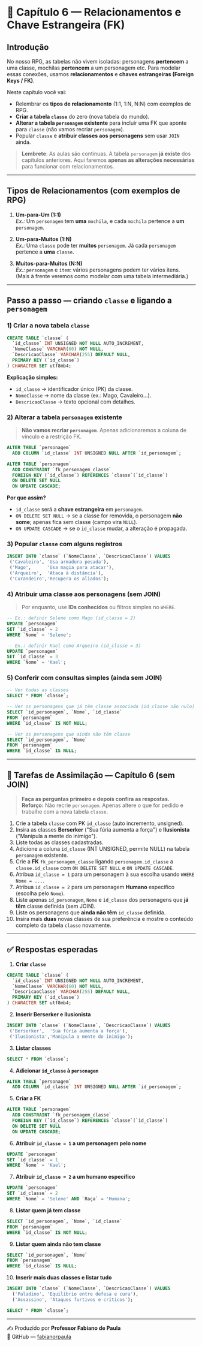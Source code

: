 # 📖 Capítulo 6 — Relacionamentos e Chave Estrangeira (FK)

## Introdução
No nosso RPG, as tabelas não vivem isoladas: personagens **pertencem** a uma classe, mochilas **pertencem** a um personagem etc. Para modelar essas conexões, usamos **relacionamentos** e **chaves estrangeiras (Foreign Keys / FK)**.

Neste capítulo você vai:
- Relembrar os **tipos de relacionamento** (1:1, 1:N, N:N) com exemplos de RPG.
- **Criar a tabela `classe`** do zero (nova tabela do mundo).
- **Alterar a tabela `personagem` existente** para incluir uma FK que aponte para `classe` (não vamos recriar `personagem`).
- Popular `classe` e **atribuir classes aos personagens** sem usar `JOIN` ainda.

> **Lembrete**: As aulas são contínuas. A tabela `personagem` **já existe** dos capítulos anteriores. Aqui faremos **apenas as alterações necessárias** para funcionar com relacionamentos.

---

## Tipos de Relacionamentos (com exemplos de RPG)

1) **Um-para-Um (1:1)**  
   *Ex.:* Um `personagem` tem **uma** `mochila`, e cada `mochila` pertence a **um** `personagem`.

2) **Um-para-Muitos (1:N)**  
   *Ex.:* Uma `classe` pode ter **muitos** `personagem`.
   Já cada `personagem` pertence a **uma** `classe`.

3) **Muitos-para-Muitos (N:N)**  
   *Ex.:* `personagem` e `item`: vários personagens podem ter vários itens.  
   (Mais à frente veremos como modelar com uma tabela intermediária.)

---

## Passo a passo — criando `classe` e ligando a `personagem`

### 1) Criar a nova tabela `classe`
```sql
CREATE TABLE `classe` (
  `id_classe` INT UNSIGNED NOT NULL AUTO_INCREMENT,
  `NomeClasse` VARCHAR(60) NOT NULL,
  `DescricaoClasse` VARCHAR(255) DEFAULT NULL,
  PRIMARY KEY (`id_classe`)
) CHARACTER SET utf8mb4;
```
**Explicação simples:**
- `id_classe` → identificador único (PK) da classe.
- `NomeClasse` → nome da classe (ex.: Mago, Cavaleiro...).
- `DescricaoClasse` → texto opcional com detalhes.

### 2) Alterar a tabela `personagem` existente
> **Não vamos recriar `personagem`**. Apenas adicionaremos a coluna de vínculo e a restrição FK.
```sql
ALTER TABLE `personagem`
  ADD COLUMN `id_classe` INT UNSIGNED NULL AFTER `id_personagem`;

ALTER TABLE `personagem`
  ADD CONSTRAINT `fk_personagem_classe`
  FOREIGN KEY (`id_classe`) REFERENCES `classe`(`id_classe`)
  ON DELETE SET NULL
  ON UPDATE CASCADE;
```
**Por que assim?**
- `id_classe` será a **chave estrangeira** em `personagem`.
- `ON DELETE SET NULL` → se a classe for removida, o personagem **não some**; apenas fica sem classe (campo vira `NULL`).
- `ON UPDATE CASCADE` → se o `id_classe` mudar, a alteração é propagada.

### 3) Popular `classe` com alguns registros
```sql
INSERT INTO `classe` (`NomeClasse`, `DescricaoClasse`) VALUES
 ('Cavaleiro', 'Usa armadura pesada'),
 ('Mago',      'Usa magia para atacar'),
 ('Arqueiro',  'Ataca à distância'),
 ('Curandeiro','Recupera os aliados');
```

### 4) Atribuir uma classe aos personagens (sem JOIN)
> Por enquanto, use **IDs conhecidos** ou filtros simples no `WHERE`.
```sql
-- Ex.: definir Selene como Mago (id_classe = 2)
UPDATE `personagem`
SET `id_classe` = 2
WHERE `Nome` = 'Selene';

-- Ex.: definir Kael como Arqueiro (id_classe = 3)
UPDATE `personagem`
SET `id_classe` = 3
WHERE `Nome` = 'Kael';
```

### 5) Conferir com consultas simples (ainda sem JOIN)
```sql
-- Ver todas as classes
SELECT * FROM `classe`;

-- Ver os personagens que já têm classe associada (id_classe não nulo)
SELECT `id_personagem`, `Nome`, `id_classe`
FROM `personagem`
WHERE `id_classe` IS NOT NULL;

-- Ver os personagens que ainda não têm classe
SELECT `id_personagem`, `Nome`
FROM `personagem`
WHERE `id_classe` IS NULL;
```

---

## 📝 Tarefas de Assimilação — Capítulo 6 (sem JOIN)
> **Faça as perguntas primeiro e depois confira as respostas.**  
> **Reforço:** Não recrie `personagem`. Apenas altere o que for pedido e trabalhe com a nova tabela `classe`.

1. Crie a tabela `classe` com PK `id_classe` (auto incremento, unsigned).
2. Insira as classes **Berserker** ("Sua fúria aumenta a força") e **Ilusionista** ("Manipula a mente do inimigo").
3. Liste todas as classes cadastradas.
4. Adicione a coluna `id_classe` (INT UNSIGNED, permite NULL) na tabela `personagem` existente.
5. Crie a **FK** `fk_personagem_classe` ligando `personagem.id_classe` a `classe.id_classe` com `ON DELETE SET NULL` e `ON UPDATE CASCADE`.
6. Atribua `id_classe = 1` para um personagem à sua escolha usando `WHERE Nome = ...`.
7. Atribua `id_classe = 2` para um personagem **Humano** específico (escolha pelo `Nome`).
8. Liste apenas `id_personagem`, `Nome` e `id_classe` dos personagens que **já têm** classe definida (sem JOIN).
9. Liste os personagens que **ainda não têm** `id_classe` definida.
10. Insira mais **duas** novas classes de sua preferência e mostre o conteúdo completo da tabela `classe` novamente.

---

## ✅ Respostas esperadas

1. **Criar `classe`**
```sql
CREATE TABLE `classe` (
  `id_classe` INT UNSIGNED NOT NULL AUTO_INCREMENT,
  `NomeClasse` VARCHAR(60) NOT NULL,
  `DescricaoClasse` VARCHAR(255) DEFAULT NULL,
  PRIMARY KEY (`id_classe`)
) CHARACTER SET utf8mb4;
```

2. **Inserir Berserker e Ilusionista**
```sql
INSERT INTO `classe` (`NomeClasse`, `DescricaoClasse`) VALUES
 ('Berserker',  'Sua fúria aumenta a força'),
 ('Ilusionista','Manipula a mente do inimigo');
```

3. **Listar classes**
```sql
SELECT * FROM `classe`;
```

4. **Adicionar `id_classe` à `personagem`**
```sql
ALTER TABLE `personagem`
  ADD COLUMN `id_classe` INT UNSIGNED NULL AFTER `id_personagem`;
```

5. **Criar a FK**
```sql
ALTER TABLE `personagem`
  ADD CONSTRAINT `fk_personagem_classe`
  FOREIGN KEY (`id_classe`) REFERENCES `classe`(`id_classe`)
  ON DELETE SET NULL
  ON UPDATE CASCADE;
```

6. **Atribuir `id_classe = 1` a um personagem pelo nome**
```sql
UPDATE `personagem`
SET `id_classe` = 1
WHERE `Nome` = 'Kael';
```

7. **Atribuir `id_classe = 2` a um humano específico**
```sql
UPDATE `personagem`
SET `id_classe` = 2
WHERE `Nome` = 'Selene' AND `Raça` = 'Humana';
```

8. **Listar quem já tem classe**
```sql
SELECT `id_personagem`, `Nome`, `id_classe`
FROM `personagem`
WHERE `id_classe` IS NOT NULL;
```

9. **Listar quem ainda não tem classe**
```sql
SELECT `id_personagem`, `Nome`
FROM `personagem`
WHERE `id_classe` IS NULL;
```

10. **Inserir mais duas classes e listar tudo**
```sql
INSERT INTO `classe` (`NomeClasse`, `DescricaoClasse`) VALUES
  ('Paladino', 'Equilíbrio entre defesa e cura'),
  ('Assassino', 'Ataques furtivos e críticos');

SELECT * FROM `classe`;
```

---

✍️ Produzido por **Professor Fabiano de Paula**  
🔗 GitHub — [fabianorpaula](https://github.com/fabianorpaula)


